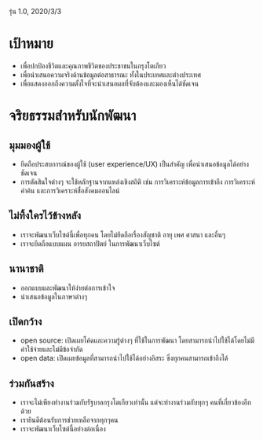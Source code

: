 รุ่น 1.0, 2020/3/3

# เป้าหมาย

* เพื่อปกป้องชีวิตและคุณภาพชีวิตของประชาชนในกรุงโตเกียว
* เพื่อนำเสนอความจริงด้านข้อมูลต่อสาธารณะ ทั้งในประเทศและต่างประเทศ
* เพื่อแสดงออกถึงความตั้งใจที่จะนำเสนอผลที่จับต้องและมองเห็นได้ชัดเจน

# จริยธรรมสำหรับนักพัฒนา

## มุมมองผู้ใช้

* ยึดถือประสบการณ์ของผู้ใช้ (user experience/UX) เป็นสำคัญ เพื่อนำเสนอข้อมูลได้อย่างชัดเจน
* การตัดสินใจต่างๆ จะใช้หลักฐานจากแหล่งเชิงสถิติ เช่น การวิเคราะห์ข้อมูลการเข้าถึง การวิเคราะห์คำค้น และการวิเคราะห์สื่อสังคมออนไลน์

## ไม่ทิ้งใครไว้ข้างหลัง

* เราจะพัฒนาเว็บไซต์นี้เพื่อทุกคน โดยไม่ยึดถือเรื่องสัญชาติ อายุ เพศ ศาสนา และอื่นๆ
* เราจะยึดถือแบบแผน อารยสถาปัตย์ ในการพัฒนาเว็บไซต์

## นานาชาติ

* ออกแบบและพัฒนาให้ง่ายต่อการเข้าใจ
* นำเสนอข้อมูลในภาษาต่างๆ

## เปิดกว้าง

* open source: เปิดเผยโค้ดและความรู้ต่างๆ ที่ใช้ในการพัฒนา โดยสามารถนำไปใช้ได้โดยไม่มีค่าใช้จ่ายและไม่มีข้อจำกัด
* open data: เปิดเผยข้อมูลที่สามารถนำไปใช้ได้อย่างอิสระ ซึ่งทุกคนสามารถเข้าถึงได้

## ร่วมกันสร้าง

* เราจะไม่เพียงทำงานร่วมกับรัฐบาลกรุงโตเกียวเท่านั้น แต่จะทำงานร่วมกับทุกๆ คนที่เกี่ยวข้องอีกด้วย
* เรายินดีต้อนรับการช่วยเหลือจากทุกๆคน
* เราจะพัฒนาเว็บไซต์นี้อย่างต่อเนื่อง

